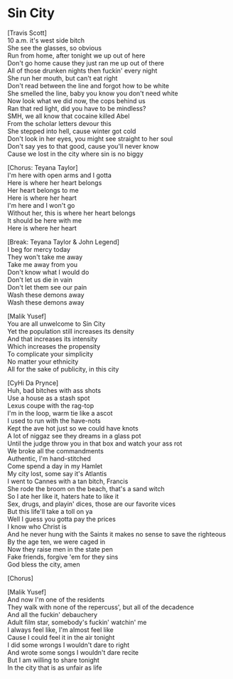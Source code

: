 # Sin City

[Travis Scott]  
10 a.m. it's west side bitch  
She see the glasses, so obvious  
Run from home, after tonight we up out of here  
Don't go home cause they just ran me up out of there  
All of those drunken nights then fuckin' every night  
She run her mouth, but can't eat right  
Don't read between the line and forgot how to be white  
She smelled the line, baby you know you don't need white  
Now look what we did now, the cops behind us  
Ran that red light, did you have to be mindless?  
SMH, we all know that cocaine killed Abel  
From the scholar letters devour this  
She stepped into hell, cause winter got cold  
Don't look in her eyes, you might see straight to her soul  
Don't say yes to that good, cause you'll never know  
Cause we lost in the city where sin is no biggy  

[Chorus: Teyana Taylor]  
I'm here with open arms and I gotta  
Here is where her heart belongs  
Her heart belongs to me  
Here is where her heart  
I'm here and I won't go  
Without her, this is where her heart belongs  
It should be here with me  
Here is where her heart  

[Break: Teyana Taylor & John Legend]  
I beg for mercy today  
They won't take me away  
Take me away from you  
Don't know what I would do  
Don't let us die in vain  
Don't let them see our pain  
Wash these demons away  
Wash these demons away  

[Malik Yusef]  
You are all unwelcome to Sin City  
Yet the population still increases its density  
And that increases its intensity  
Which increases the propensity  
To complicate your simplicity  
No matter your ethnicity  
All for the sake of publicity, in this city  

[CyHi Da Prynce]  
Huh, bad bitches with ass shots  
Use a house as a stash spot  
Lexus coupe with the rag-top  
I'm in the loop, warm tie like a ascot  
I used to run with the have-nots  
Kept the ave hot just so we could have knots  
A lot of niggaz see they dreams in a glass pot  
Until the judge throw you in that box and watch your ass rot  
We broke all the commandments  
Authentic, I'm hand-stitched  
Come spend a day in my Hamlet  
My city lost, some say it's Atlantis  
I went to Cannes with a tan bitch, Francis  
She rode the broom on the beach, that's a sand witch  
So I ate her like it, haters hate to like it  
Sex, drugs, and playin' dices, those are our favorite vices  
But this life'll take a toll on ya  
Well I guess you gotta pay the prices  
I know who Christ is  
And he never hung with the Saints it makes no sense to save the righteous  
By the age ten, we were caged in  
Now they raise men in the state pen  
Fake friends, forgive 'em for they sins  
God bless the city, amen  

[Chorus]  

[Malik Yusef]  
And now I'm one of the residents  
They walk with none of the repercuss', but all of the decadence  
And all the fuckin' debauchery  
Adult film star, somebody's fuckin' watchin' me  
I always feel like, I'm almost feel like  
Cause I could feel it in the air tonight  
I did some wrongs I wouldn't dare to right  
And wrote some songs I wouldn't dare recite  
But I am willing to share tonight  
In the city that is as unfair as life
